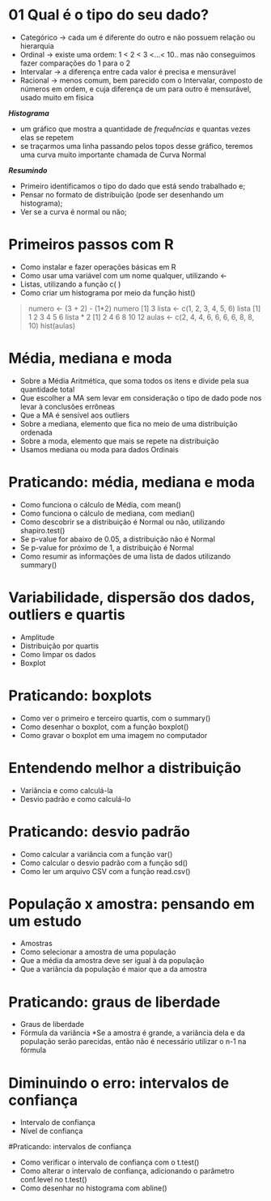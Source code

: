 # 01 Qual é o tipo do seu dado?

  * Categórico -> cada um é diferente do outro e não possuem relação ou hierarquia
  * Ordinal -> existe uma ordem: 1 < 2 < 3 <...< 10.. mas não conseguimos fazer comparações do 1 para o 2
  * Intervalar -> a diferença entre cada valor é precisa e mensurável
  * Racional -> menos comum, bem parecido com o Intervalar, composto de números em ordem, e cuja diferença de um para outro é mensurável, usado muito em física


***Histograma***
 * um gráfico que mostra a quantidade de *frequências* e quantas vezes elas se repetem
 * se traçarmos uma linha passando pelos topos desse gráfico, teremos uma curva muito importante chamada de Curva Normal

 ***Resumindo***
  * Primeiro identificamos o tipo do dado que está sendo trabalhado e;
  * Pensar no formato de distribuição (pode ser desenhando um histograma);
  * Ver se a curva é normal ou não; 

# Primeiros passos com R
 * Como instalar e fazer operações básicas em R
 * Como usar uma variável com um nome qualquer, utilizando <-
 * Listas, utilizando a função c( )
 * Como criar um histograma por meio da função hist()

 > numero <- (3 + 2) - (1*2)
 > numero
 [1] 3
 > lista <- c(1, 2, 3, 4, 5, 6)
 > lista
 [1] 1 2 3 4 5 6
 > lista * 2
 [1]  2  4  6  8 10 12
 > aulas <- c(2, 4, 4, 6, 6, 6, 6, 8, 8, 10)
 > hist(aulas)

# Média, mediana e moda
 * Sobre a Média Aritmética, que soma todos os itens e divide pela sua quantidade total
 * Que escolher a MA sem levar em consideração o tipo de dado pode nos levar à conclusões errôneas
 * Que a MA é sensível aos outliers
 * Sobre a mediana, elemento que fica no meio de uma distribuição ordenada
 * Sobre a moda, elemento que mais se repete na distribuição
 * Usamos mediana ou moda para dados Ordinais

# Praticando: média, mediana e moda
 * Como funciona o cálculo de Média, com mean()
 * Como funciona o cálculo de mediana, com median()
 * Como descobrir se a distribuição é Normal ou não, utilizando shapiro.test()
 * Se p-value for abaixo de 0.05, a distribuição não é Normal
 * Se p-value for próximo de 1, a distribuição é Normal
 * Como resumir as informações de uma lista de dados utilizando summary()

# Variabilidade, dispersão dos dados, outliers e quartis
 * Amplitude
 * Distribuição por quartis
 * Como limpar os dados
 * Boxplot

# Praticando: boxplots
  * Como ver o primeiro e terceiro quartis, com o summary()
  * Como desenhar o boxplot, com a função boxplot()
  * Como gravar o boxplot em uma imagem no computador

# Entendendo melhor a distribuição
 * Variância e como calculá-la
 * Desvio padrão e como calculá-lo

# Praticando: desvio padrão
 * Como calcular a variância com a função var()
 * Como calcular o desvio padrão com a função sd()
 * Como ler um arquivo CSV com a função read.csv()

# População x amostra: pensando em um estudo
 * Amostras
 * Como selecionar a amostra de uma população
 * Que a média da amostra deve ser igual à da população
 * Que a variância da população é maior que a da amostra

# Praticando: graus de liberdade
 * Graus de liberdade
 * Fórmula da variância
   *Se a amostra é grande, a variância dela e da população serão parecidas, então não é necessário utilizar o n-1 na fórmula

# Diminuindo o erro: intervalos de confiança
 * Intervalo de confiança
 * Nível de confiança

#Praticando: intervalos de confiança
 * Como verificar o intervalo de confiança com o t.test()
 * Como alterar o intervalo de confiança, adicionando o parâmetro conf.level no t.test()
 * Como desenhar no histograma com abline()
